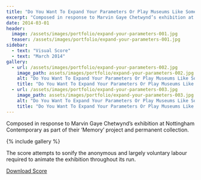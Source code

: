 ```yaml
---
title: "Do You Want To Expand Your Parameters Or Play Museums Like Some Dilettante"
excerpt: "Composed in response to Marvin Gaye Chetwynd’s exhibition at Nottingham Contemporary as part of their ‘Memory’ project and permanent collection."
date: 2014-03-01
header:
  image: /assets/images/portfolio/expand-your-parameters-001.jpg
  teaser: /assets/images/portfolio/expand-your-parameters-001.jpg
sidebar:
  - text: "Visual Score"
  - text: "March 2014"
gallery:
  - url: /assets/images/portfolio/expand-your-parameters-002.jpg
    image_path: assets/images/portfolio/expand-your-parameters-002.jpg
    alt: "Do You Want To Expand Your Parameters Or Play Museums Like Some Dilettante"
    title: "Do You Want To Expand Your Parameters Or Play Museums Like Some Dilettante"
  - url: /assets/images/portfolio/expand-your-parameters-003.jpg
    image_path: assets/images/portfolio/expand-your-parameters-003.jpg
    alt: "Do You Want To Expand Your Parameters Or Play Museums Like Some Dilettante"
    title: "Do You Want To Expand Your Parameters Or Play Museums Like Some Dilettante"
---
```

Composed in response to Marvin Gaye Chetwynd’s exhibition at Nottingham Contemporary as part of their ‘Memory’ project and permanent collection.

{% include gallery %}

The score attempts to sonify the anonymous and largely voluntary labour required to animate the exhibition throughout its run.

[Download Score](https://archive.org/download/DoYouWantToExpandYourParametersOrPlayMuseumsLikeSomeDilettante/Do%20You%20Want%20To%20Expand%20Your%20Parameters%20Or%20Play%20Museums%20Like%20Some%20Dilettante.zip)
